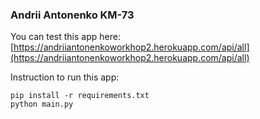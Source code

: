 ### Andrii Antonenko KM-73

You can test this app here: [https://andriiantonenkoworkhop2.herokuapp.com/api/all](https://andriiantonenkoworkhop2.herokuapp.com/api/all)

Instruction to run this app:
```
pip install -r requirements.txt
python main.py
```
